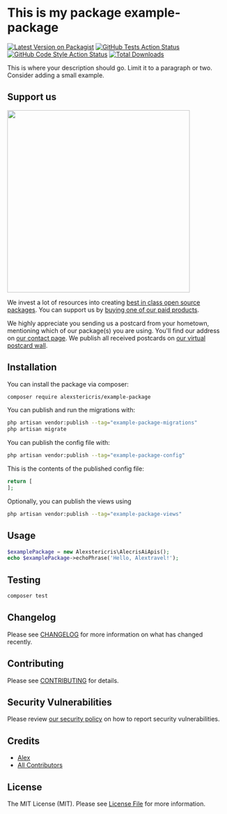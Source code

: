 # This is my package example-package

[![Latest Version on Packagist](https://img.shields.io/packagist/v/alexstericris/example-package.svg?style=flat-square)](https://packagist.org/packages/alexstericris/example-package)
[![GitHub Tests Action Status](https://img.shields.io/github/actions/workflow/status/alexstericris/example-package/run-tests.yml?branch=main&label=tests&style=flat-square)](https://github.com/alexstericris/example-package/actions?query=workflow%3Arun-tests+branch%3Amain)
[![GitHub Code Style Action Status](https://img.shields.io/github/actions/workflow/status/alexstericris/example-package/fix-php-code-style-issues.yml?branch=main&label=code%20style&style=flat-square)](https://github.com/alexstericris/example-package/actions?query=workflow%3A"Fix+PHP+code+style+issues"+branch%3Amain)
[![Total Downloads](https://img.shields.io/packagist/dt/alexstericris/example-package.svg?style=flat-square)](https://packagist.org/packages/alexstericris/example-package)

This is where your description should go. Limit it to a paragraph or two. Consider adding a small example.

## Support us

[<img src="https://github-ads.s3.eu-central-1.amazonaws.com/example-package.jpg?t=1" width="419px" />](https://spatie.be/github-ad-click/example-package)

We invest a lot of resources into creating [best in class open source packages](https://spatie.be/open-source). You can support us by [buying one of our paid products](https://spatie.be/open-source/support-us).

We highly appreciate you sending us a postcard from your hometown, mentioning which of our package(s) you are using. You'll find our address on [our contact page](https://spatie.be/about-us). We publish all received postcards on [our virtual postcard wall](https://spatie.be/open-source/postcards).

## Installation

You can install the package via composer:

```bash
composer require alexstericris/example-package
```

You can publish and run the migrations with:

```bash
php artisan vendor:publish --tag="example-package-migrations"
php artisan migrate
```

You can publish the config file with:

```bash
php artisan vendor:publish --tag="example-package-config"
```

This is the contents of the published config file:

```php
return [
];
```

Optionally, you can publish the views using

```bash
php artisan vendor:publish --tag="example-package-views"
```

## Usage

```php
$examplePackage = new Alexstericris\AlecrisAiApis();
echo $examplePackage->echoPhrase('Hello, Alextravel!');
```

## Testing

```bash
composer test
```

## Changelog

Please see [CHANGELOG](CHANGELOG.md) for more information on what has changed recently.

## Contributing

Please see [CONTRIBUTING](CONTRIBUTING.md) for details.

## Security Vulnerabilities

Please review [our security policy](../../security/policy) on how to report security vulnerabilities.

## Credits

- [Alex](https://github.com/Alexstericris)
- [All Contributors](../../contributors)

## License

The MIT License (MIT). Please see [License File](LICENSE.md) for more information.
